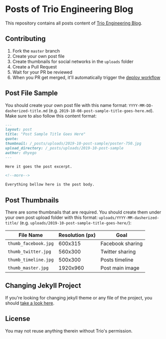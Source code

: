 # Posts of Trio Engineering Blog
This repository contains all posts content of [Trio Engineering Blog](https://github.com/usetrio/trio-engineering-blog).

## Contributing
1. Fork the `master` branch
2. Create your own post file
3. Create thumbnails for social networks in the `uploads` folder
4. Create a Pull Request
5. Wait for your PR be reviewed
6. When you PR get merged, it'll automatically trigger the [deploy workflow](https://github.com/usetrio/trio-engineering-blog-posts/blob/master/.circleci/config.yml#L3-L10)

## Post File Sample
You should create your own post file with this name format: `YYYY-MM-DD-dasherized-title.md` (e.g. `2019-10-08-post-sample-title-goes-here.md`). Make sure to also follow this content format:

```md
---
layout: post
title: "Post Sample Title Goes Here"
quote: 
thumbnail: /_posts/uploads/2019-10-post-sample/poster-750.jpg
upload_directory: /_posts/uploads/2019-10-post-sample
author: dhyego
---

Here it goes the post excerpt.

<!--more-->

Everything bellow here is the post body.
```

## Post Thumbnails
There are some thumbnails that are required. You should create them under your own post upload folder with this format: `uploads/YYYY-MM-dasherized-title/` (e.g. `uploads/2019-10-post-sample-title-goes-here/`):

| File Name            | Resolution (px) | Goal             |
| -------------------- | --------------- | ---------------- |
| `thumb_facebook.jpg` | 600x315         | Facebook sharing |
| `thumb_twitter.jpg`  | 560x300         | Twitter sharing  |
| `thumb_timeline.jpg` | 500x300         | Posts timeline   |
| `thumb_master.jpg`   | 1920x960        | Post main image  |

## Changing Jekyll Project
If you're looking for changing jekyll theme or any file of the project, you should [take a look here](https://github.com/usetrio/trio-engineering-blog).

## License
You may not reuse anything therein without Trio's permission.